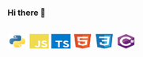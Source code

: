 ### Hi there 👋

<div style="display: inline_block"><br>
  <img align="center" alt="Network-Scanner" height="30" width="40" src="https://raw.githubusercontent.com/devicons/devicon/master/icons/python/python-original.svg">
  <img align="center" alt="Password-Maker" height="30" width="40" src="https://raw.githubusercontent.com/devicons/devicon/master/icons/javascript/javascript-plain.svg">
  <img align="center" alt="Profile-Creator" height="30" width="40" src="https://raw.githubusercontent.com/devicons/devicon/master/icons/typescript/typescript-plain.svg">
  <img align="center" alt="Regex-Checker" height="30" width="40" src="https://raw.githubusercontent.com/devicons/devicon/master/icons/html5/html5-original.svg">
  <img align="center" alt="Port-Scanner" height="30" width="40" src="https://raw.githubusercontent.com/devicons/devicon/master/icons/css3/css3-original.svg">
  <img align="center" alt="Weather-Conditions" height="30" width="40" src="https://raw.githubusercontent.com/devicons/devicon/master/icons/csharp/csharp-original.svg">
</div>
